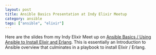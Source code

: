 ```yaml
---
layout: post
title: Ansible Basics Presentation at Indy Elixir Meetup
category: ansible
tags: ["ansible", "elixir"]
---
```

Here are the slides from my Indy Elixir Meet up on [Ansible Basics / Using Ansible to Install Elixir and Erlang](/blog/assets/ansible_basics.pdf).  This is essentially an Introduction to Ansible overview that culminates in a playbook to install Elixir / Erlang.
